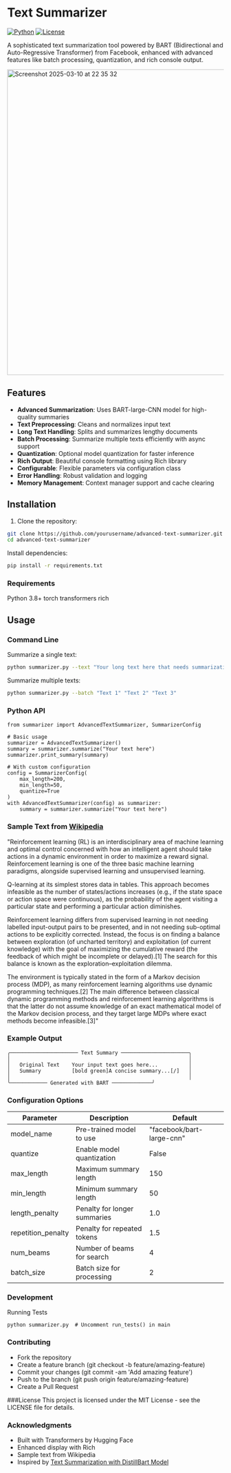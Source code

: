 # Text Summarizer

[![Python](https://img.shields.io/badge/Python-3.8+-blue.svg)](https://www.python.org/)
[![License](https://img.shields.io/badge/License-MIT-green.svg)](LICENSE)

A sophisticated text summarization tool powered by BART (Bidirectional and Auto-Regressive Transformer) from Facebook, enhanced with advanced features like batch processing, quantization, and rich console output.


<img width="710" alt="Screenshot 2025-03-10 at 22 35 32" src="https://github.com/user-attachments/assets/021120dd-3c75-45cd-aeba-d8e64bb353a3" />



## Features

- **Advanced Summarization**: Uses BART-large-CNN model for high-quality summaries
- **Text Preprocessing**: Cleans and normalizes input text
- **Long Text Handling**: Splits and summarizes lengthy documents
- **Batch Processing**: Summarize multiple texts efficiently with async support
- **Quantization**: Optional model quantization for faster inference
- **Rich Output**: Beautiful console formatting using Rich library
- **Configurable**: Flexible parameters via configuration class
- **Error Handling**: Robust validation and logging
- **Memory Management**: Context manager support and cache clearing

## Installation

1. Clone the repository:
```bash
git clone https://github.com/yourusername/advanced-text-summarizer.git
cd advanced-text-summarizer
```
Install dependencies:
```bash
pip install -r requirements.txt
```

### Requirements
Python 3.8+
torch
transformers
rich

## Usage

### Command Line
Summarize a single text:

```bash
python summarizer.py --text "Your long text here that needs summarization"
```

Summarize multiple texts:

```bash
python summarizer.py --batch "Text 1" "Text 2" "Text 3"
```


### Python API
```
from summarizer import AdvancedTextSummarizer, SummarizerConfig

# Basic usage
summarizer = AdvancedTextSummarizer()
summary = summarizer.summarize("Your text here")
summarizer.print_summary(summary)

# With custom configuration
config = SummarizerConfig(
    max_length=200,
    min_length=50,
    quantize=True
)
with AdvancedTextSummarizer(config) as summarizer:
    summary = summarizer.summarize("Your text here")
```

### Sample Text from [Wikipedia](https://en.wikipedia.org/wiki/Reinforcement_learning)

"Reinforcement learning (RL) is an interdisciplinary area of machine learning and optimal control concerned with how an intelligent agent should take actions in a dynamic environment in order to maximize a reward signal. Reinforcement learning is one of the three basic machine learning paradigms, alongside supervised learning and unsupervised learning.

Q-learning at its simplest stores data in tables. This approach becomes infeasible as the number of states/actions increases (e.g., if the state space or action space were continuous), as the probability of the agent visiting a particular state and performing a particular action diminishes.

Reinforcement learning differs from supervised learning in not needing labelled input-output pairs to be presented, and in not needing sub-optimal actions to be explicitly corrected. Instead, the focus is on finding a balance between exploration (of uncharted territory) and exploitation (of current knowledge) with the goal of maximizing the cumulative reward (the feedback of which might be incomplete or delayed).[1] The search for this balance is known as the exploration–exploitation dilemma.

The environment is typically stated in the form of a Markov decision process (MDP), as many reinforcement learning algorithms use dynamic programming techniques.[2] The main difference between classical dynamic programming methods and reinforcement learning algorithms is that the latter do not assume knowledge of an exact mathematical model of the Markov decision process, and they target large MDPs where exact methods become infeasible.[3]"

### Example Output

```
╭────────────────────── Text Summary ──────────────────────╮
│                                                          │
│   Original Text    Your input text goes here...          │
│   Summary          [bold green]A concise summary...[/]   │
│                                                          │
╰──────────── Generated with BART ─────────────╯
```

### Configuration Options

| Parameter  |       Description        |	       Default            |
| ---------- | ------------------------ | ------------------------- |
| model_name | Pre-trained model to use	| "facebook/bart-large-cnn" |
|  quantize  | Enable model quantization| False                     |
| max_length | Maximum summary length	  | 150                       |
| min_length | Minimum summary length	  | 50                        |
| length_penalty | Penalty for longer summaries |	1.0               |
|repetition_penalty	| Penalty for repeated tokens	| 1.5             |
| num_beams	 | Number of beams for search |	4                       |
| batch_size | Batch size for processing	| 2                       |


### Development
Running Tests
```
python summarizer.py  # Uncomment run_tests() in main
```

### Contributing
- Fork the repository
- Create a feature branch (git checkout -b feature/amazing-feature)
- Commit your changes (git commit -am 'Add amazing feature')
- Push to the branch (git push origin feature/amazing-feature)
- Create a Pull Request

###License
This project is licensed under the MIT License - see the LICENSE file for details.

### Acknowledgments
- Built with Transformers by Hugging Face
- Enhanced display with Rich
- Sample text from Wikipedia
- Inspired by [Text Summarization with DistillBart Model](https://machinelearningmastery.com/text-summarization-with-distillbart-model/)

